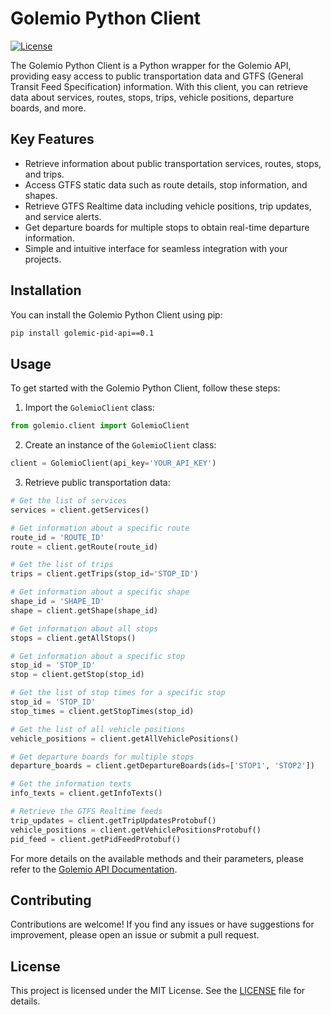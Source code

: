 
# Golemio Python Client

[![License](https://img.shields.io/badge/license-MIT-blue.svg)](https://github.com/0x216/Prague-Public-Transport-Golemio-API-Wrapper/blob/main/LICENSE)

The Golemio Python Client is a Python wrapper for the Golemio API, providing easy access to public transportation data and GTFS (General Transit Feed Specification) information. With this client, you can retrieve data about services, routes, stops, trips, vehicle positions, departure boards, and more.

## Key Features

- Retrieve information about public transportation services, routes, stops, and trips.
- Access GTFS static data such as route details, stop information, and shapes.
- Retrieve GTFS Realtime data including vehicle positions, trip updates, and service alerts.
- Get departure boards for multiple stops to obtain real-time departure information.
- Simple and intuitive interface for seamless integration with your projects.

## Installation

You can install the Golemio Python Client using pip:

```bash
pip install golemic-pid-api==0.1
```
## Usage

To get started with the Golemio Python Client, follow these steps:

1. Import the `GolemioClient` class:

```python
from golemio.client import GolemioClient
```

2. Create an instance of the `GolemioClient` class:

```python
client = GolemioClient(api_key='YOUR_API_KEY')
```

3. Retrieve public transportation data:

```python
# Get the list of services
services = client.getServices()

# Get information about a specific route
route_id = 'ROUTE_ID'
route = client.getRoute(route_id)

# Get the list of trips
trips = client.getTrips(stop_id='STOP_ID')

# Get information about a specific shape
shape_id = 'SHAPE_ID'
shape = client.getShape(shape_id)

# Get information about all stops
stops = client.getAllStops()

# Get information about a specific stop
stop_id = 'STOP_ID'
stop = client.getStop(stop_id)

# Get the list of stop times for a specific stop
stop_id = 'STOP_ID'
stop_times = client.getStopTimes(stop_id)

# Get the list of all vehicle positions
vehicle_positions = client.getAllVehiclePositions()

# Get departure boards for multiple stops
departure_boards = client.getDepartureBoards(ids=['STOP1', 'STOP2'])

# Get the information texts
info_texts = client.getInfoTexts()

# Retrieve the GTFS Realtime feeds
trip_updates = client.getTripUpdatesProtobuf()
vehicle_positions = client.getVehiclePositionsProtobuf()
pid_feed = client.getPidFeedProtobuf()
```

For more details on the available methods and their parameters, please refer to the [Golemio API Documentation](https://api.golemio.cz/v2/pid/docs/openapi/#/).

## Contributing

Contributions are welcome! If you find any issues or have suggestions for improvement, please open an issue or submit a pull request.

## License

This project is licensed under the MIT License. See the [LICENSE](https://github.com/0x216/Prague-Public-Transport-Golemio-API-Wrapper/blob/main/LICENSE) file for details.
